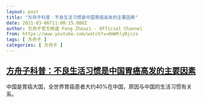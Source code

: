```yaml
---
layout: post
title: "方舟子科普：不良生活习惯是中国胃癌高发的主要因素"
date: 2021-03-06T11:00:15.000Z
author: 方舟子官方频道 Fang Zhouzi - Official Channel
from: https://www.youtube.com/watch?v=0mWhlyDjczs
tags: [ 方舟子 ]
categories: [ 方舟子 ]
---
```

<!--1615028415000-->
[方舟子科普：不良生活习惯是中国胃癌高发的主要因素](https://www.youtube.com/watch?v=0mWhlyDjczs)
------

<div>
中国是胃癌大国，全世界胃癌患者大约40%在中国，原因与中国的生活习惯有关系。
</div>

